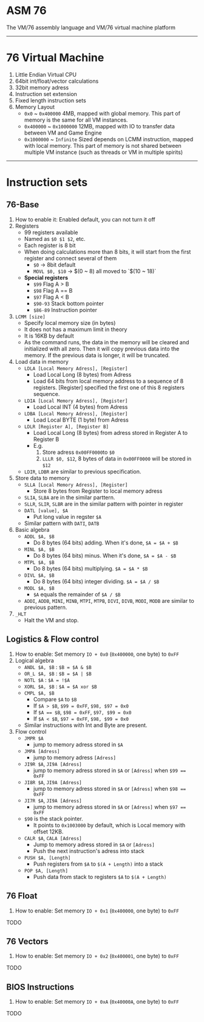 # ASM 76
The VM/76 assembly language and VM/76 virtual machine platform

---

# 76 Virtual Machine
1. Little Endian Virtual CPU
2. 64bit int/float/vector calculations
3. 32bit memory adress
4. Instruction set extension
5. Fixed length instruction sets
6. Memory Layout
	-	`0x0` ~ `0x400000` 4MB, mapped with global memory. This part of memory is the same for all VM instances.
	- `0x400000` ~ `0x1000000` 12MB, mapped with IO to transfer data between VM and Game Engine
	- `0x1000000` ~ `Infinite` Sized depends on LCMM instruction, mapped with local memory. This part of memory is not shared between multiple VM instance (such as threads or VM in multiple spirits)

---

# Instruction sets
## 76-Base
1. How to enable it: Enabled default, you can not turn it off
2. Registers
	- 99 registers available
	- Named as `$0 $1 $2`, etc.
	- Each register is 8 bit
	- When doing calculations more than 8 bits, it will start from the first register and connect several of them
		- `$0` -> 8bit default
		- `MOVL $0, $10` -> $(0 ~ 8) all moved to `$(10 ~ 18)`
	- **Special registers**
		-	`$99` Flag A > B
		-	`$98` Flag A == B
		- `$97` Flag A < B
		-	`$90-93` Stack bottom pointer
		-	`$86-89` Instruction pointer
3. `LCMM [size]`
	-	Specify local memory size (in bytes)
	-	It does not has a maximum limit in theory
	-	It is 16KB by default
	-	As the command runs, the data in the memory will be cleared and initialized with all zero. Then it will copy previous data into the memory. If the previous data is longer, it will be truncated.
4. Load data in memory
	-	`LDLA [Local Memory Adress], [Register]`
		- Load Local Long (8 bytes) from Adress
		- Load 64 bits from local memory address to a sequence of 8 registers. [Register] specified the first one of this 8 registers sequence.
	- `LDIA [Local Memory Adress], [Register]`
		- Load Local INT (4 bytes) from Adress
	- `LDBA [Local Memory Adress], [Register]`
		- Load Local BYTE (1 byte) from Adress
	- `LDLR [Register A], [Register B]`
		- Load Local Long (8 bytes) from adress stored in Register A to Register B
		- E.g.
			1. Store adress `0x00FF0000`to `$0`
			2. `LLLR $0, $12`, 8 bytes of data in `0x00FF0000` will be stored in `$12`
	- `LDIR`, `LDBR` are similar to previous specification.
5. Store data to memory
	- `SLLA [Local Memory Adress], [Register]`
		- Store 8 bytes from Register to local memory adress
	- `SLIA`, `SLBA` are in the similar parttern.
	-	`SLLR`, `SLIR`, `SLBR` are in the similar pattern with pointer in register
	- `DATL [value], $A`
		- Put long value in regster `$A`
	- Similar pattern with `DATI`, `DATB`
6. Basic algebra
	-	`ADDL $A, $B`
		-	Do 8 bytes (64 bits) adding. When it's done, `$A = $A + $B`
	-	`MINL $A, $B`
		-	Do 8 bytes (64 bits) minus. When it's done, `$A = $A - $B`
	-	`MTPL $A, $B`
		- Do 8 bytes (64 bits) multiplying. `$A = $A * $B`
	-	`DIVL $A, $B`
		- Do 8 bytes (64 bits) integer dividing. `$A = $A / $B`
	- `MODL $A, $B`
		- `$A` equals the remainder of `$A / $B`
	-	`ADDI`, `ADDB`, `MINI`, `MINB`, `MTPI`, `MTPB`, `DIVI`, `DIVB`, `MODI`, `MODB` are similar to previous pattern.
7. `_HLT`
	-	Halt the VM and stop.

## Logistics & Flow control
1. How to enable: Set memory `IO + 0x0` (`0x400000`, one byte) to `0xFF`
2. Logical algebra
	-	`ANDL $A, $B` : `$B = $A & $B`
	-	`OR_L $A, $B` : `$B = $A | $B`
	-	`NOTL $A`     : `$A = !$A`
	-	`XORL $A, $B` : `$A = $A xor $B`
	- `CMPL $A, $B`
		-	Compare `$A` to `$B`
		-	If `$A > $B`, `$99 = 0xFF`, `$98, $97 = 0x0`
		-	If `$A == $B`, `$98 = 0xFF`, `$97, $99 = 0x0`
		-	If `$A < $B`, `$97 = 0xFF`, `$98, $99 = 0x0`
	- Similar instructions with Int and Byte are present.
3. Flow control
	-	`JMPR $A`
		- jump to memory adress stored in `$A`
	-	`JMPA [Adress]`
		- jump to memory adress `[Adress]`
	-	`JI9R $A`, `JI9A [Adress]`
		- jump to memory adress stored in `$A` or `[Adress]` when `$99 == 0xFF`
	-	`JI8R $A`, `JI9A [Adress]`
		- jump to memory adress stored in `$A` or `[Adress]` when `$98 == 0xFF`
	-	`JI7R $A`, `JI9A [Adress]`
		- jump to memory adress stored in `$A` or `[Adress]` when `$97 == 0xFF`
	-	`$90` is the stack pointer.
		- It points to `0x1003000` by default, which is Local memory with offset 12KB.
	-	`CALR $A`, `CALA [Adress]`
		- Jump to memory adress stored in `$A` or `[Adress]`
		- Push the next instruction's adress into stack
	-	`PUSH $A, [Length]`
		- Push registers from `$A` to `$(A + Length)` into a stack
	-	`POP $A, [Length]`
		- Push data from stack to registers `$A` to `$(A + Length)`

## 76 Float
1. How to enable: Set memory `IO + 0x1` (`0x400000`, one byte) to `0xFF`

TODO

## 76 Vectors
1. How to enable: Set memory `IO + 0x2` (`0x400001`, one byte) to `0xFF`

TODO

## BIOS Instructions
1. How to enable: Set memory `IO + 0xA` (`0x40000A`, one byte) to `0xFF`

TODO
